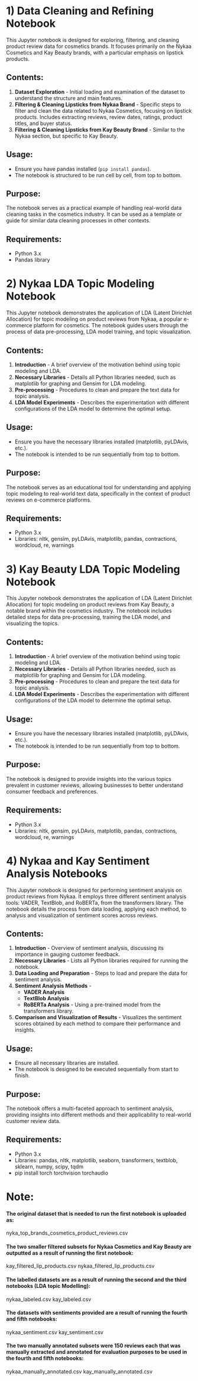 # 1) Data Cleaning and Refining Notebook

This Jupyter notebook is designed for exploring, filtering, and cleaning product review data for cosmetics brands. It focuses primarily on the Nykaa Cosmetics and Kay Beauty brands, with a particular emphasis on lipstick products.

## Contents:

1. **Dataset Exploration** - Initial loading and examination of the dataset to understand the structure and main features.
2. **Filtering & Cleaning Lipsticks from Nykaa Brand** - Specific steps to filter and clean the data related to Nykaa Cosmetics, focusing on lipstick products. Includes extracting reviews, review dates, ratings, product titles, and buyer status.
3. **Filtering & Cleaning Lipsticks from Kay Beauty Brand** - Similar to the Nykaa section, but specific to Kay Beauty.

## Usage:

- Ensure you have pandas installed (`pip install pandas`).
- The notebook is structured to be run cell by cell, from top to bottom.

## Purpose:

The notebook serves as a practical example of handling real-world data cleaning tasks in the cosmetics industry. It can be used as a template or guide for similar data cleaning processes in other contexts.

## Requirements:

- Python 3.x
- Pandas library

# 2) Nykaa LDA Topic Modeling Notebook

This Jupyter notebook demonstrates the application of LDA (Latent Dirichlet Allocation) for topic modeling on product reviews from Nykaa, a popular e-commerce platform for cosmetics. The notebook guides users through the process of data pre-processing, LDA model training, and topic visualization.

## Contents:

1. **Introduction** - A brief overview of the motivation behind using topic modeling and LDA.
2. **Necessary Libraries** - Details all Python libraries needed, such as matplotlib for graphing and Gensim for LDA modeling.
3. **Pre-processing** - Procedures to clean and prepare the text data for topic analysis.
4. **LDA Model Experiments** - Describes the experimentation with different configurations of the LDA model to determine the optimal setup.

## Usage:

- Ensure you have the necessary libraries installed (matplotlib, pyLDAvis, etc.).
- The notebook is intended to be run sequentially from top to bottom.

## Purpose:

The notebook serves as an educational tool for understanding and applying topic modeling to real-world text data, specifically in the context of product reviews on e-commerce platforms.

## Requirements:

- Python 3.x
- Libraries: nltk, gensim, pyLDAvis, matplotlib, pandas, contractions, wordcloud, re, warnings

# 3) Kay Beauty LDA Topic Modeling Notebook

This Jupyter notebook demonstrates the application of LDA (Latent Dirichlet Allocation) for topic modeling on product reviews from Kay Beauty, a notable brand within the cosmetics industry. The notebook includes detailed steps for data pre-processing, training the LDA model, and visualizing the topics.

## Contents:

1. **Introduction** - A brief overview of the motivation behind using topic modeling and LDA.
2. **Necessary Libraries** - Details all Python libraries needed, such as matplotlib for graphing and Gensim for LDA modeling.
3. **Pre-processing** - Procedures to clean and prepare the text data for topic analysis.
4. **LDA Model Experiments** - Describes the experimentation with different configurations of the LDA model to determine the optimal setup.

## Usage:

- Ensure you have the necessary libraries installed (matplotlib, pyLDAvis, etc.).
- The notebook is intended to be run sequentially from top to bottom.

## Purpose:

The notebook is designed to provide insights into the various topics prevalent in customer reviews, allowing businesses to better understand consumer feedback and preferences.

## Requirements:

- Python 3.x
- Libraries: nltk, gensim, pyLDAvis, matplotlib, pandas, contractions, wordcloud, re, warnings

# 4) Nykaa and Kay Sentiment Analysis Notebooks

This Jupyter notebook is designed for performing sentiment analysis on product reviews from Nykaa. It employs three different sentiment analysis tools: VADER, TextBlob, and RoBERTa, from the transformers library. The notebook details the process from data loading, applying each method, to analysis and visualization of sentiment scores across reviews.

## Contents:

1. **Introduction** - Overview of sentiment analysis, discussing its importance in gauging customer feedback.
2. **Necessary Libraries** - Lists all Python libraries required for running the notebook.
3. **Data Loading and Preparation** - Steps to load and prepare the data for sentiment analysis.
4. **Sentiment Analysis Methods** -
   - **VADER Analysis**
   - **TextBlob Analysis**
   - **RoBERTa Analysis** - Using a pre-trained model from the transformers library.
5. **Comparison and Visualization of Results** - Visualizes the sentiment scores obtained by each method to compare their performance and insights.

## Usage:

- Ensure all necessary libraries are installed.
- The notebook is designed to be executed sequentially from start to finish.

## Purpose:

The notebook offers a multi-faceted approach to sentiment analysis, providing insights into different methods and their applicability to real-world customer review data.

## Requirements:

- Python 3.x
- Libraries: pandas, nltk, matplotlib, seaborn, transformers, textblob, sklearn, numpy, scipy, tqdm
- pip install torch torchvision torchaudio

# Note:

#### The original dataset that is needed to run the first notebook is uploaded as:

nyka_top_brands_cosmetics_product_reviews.csv

#### The two smaller filtered subsets for Nykaa Cosmetics and Kay Beauty are outputted as a result of running the first notebook:

kay_filtered_lip_products.csv
nykaa_filtered_lip_products.csv

#### The labelled datasets are as a result of running the second and the third notebooks (LDA topic Modelling):

nykaa_labeled.csv
kay_labeled.csv

#### The datasets with sentiments provided are a result of running the fourth and fifth notebooks:

nykaa_sentiment.csv
kay_sentiment.csv

#### The two manually annotated subsets were 150 reviews each that was manually extracted and annotated for evaluation purposes to be used in the fourth and fifth notebooks:

nykaa_manually_annotated.csv
kay_manually_annotated.csv
